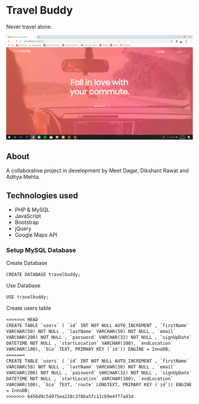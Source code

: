 # Travel Buddy

Never travel alone.


![Landing Page](assets/images/landing-page-snap.png)


## About

A collaborative project in development by Meet Dagar, Dikshant Rawat and Aditya Mehta.

## Technologies used

* PHP & MySQL
* JavaScript
* Bootstrap
* jQuery
* Google Maps API



### Setup MySQL Database

Create Database
```
CREATE DATABASE travelbuddy;
```

Use Database
```
USE travelbuddy;
```

Create users table
```
<<<<<<< HEAD
CREATE TABLE `users` ( `id` INT NOT NULL AUTO_INCREMENT , `firstName` VARCHAR(50) NOT NULL , `lastName` VARCHAR(50) NOT NULL , `email` VARCHAR(200) NOT NULL , `password` VARCHAR(32) NOT NULL , `signUpDate` DATETIME NOT NULL , `startLocation` VARCHAR(100), `endLocation` VARCHAR(100), `bio` TEXT, PRIMARY KEY (`id`)) ENGINE = InnoDB;
=======
CREATE TABLE `users` ( `id` INT NOT NULL AUTO_INCREMENT , `firstName` VARCHAR(50) NOT NULL , `lastName` VARCHAR(50) NOT NULL , `email` VARCHAR(200) NOT NULL , `password` VARCHAR(32) NOT NULL , `signUpDate` DATETIME NOT NULL , `startLocation` VARCHAR(100), `endLocation` VARCHAR(100), `bio` TEXT, 'route' LONGTEXT, PRIMARY KEY (`id`)) ENGINE = InnoDB;
>>>>>>> 6456d9c54975ea228c3786a5fc11cb9e4ff7a83d
```
